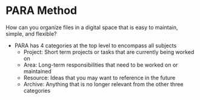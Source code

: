 # PARA Method
How can you organize files in a digital space that is easy to maintain, simple, and flexible?

- PARA has 4 categories at the top level to encompass all subjects
	- Project: Short term projects or tasks that are currently being worked on
	- Area: Long-term responsibilities that need to be worked on or maintained
	- Resource: Ideas that you may want to reference in the future
	- Archive: Anything that is no longer relevant from the other three categories